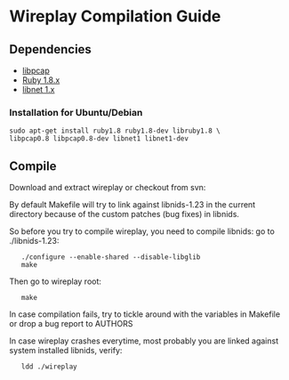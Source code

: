 # Wireplay Compilation Guide #

## Dependencies ##

  * [libpcap](http://www.tcpdump.org)
  * [Ruby 1.8.x](http://www.ruby-lang.org)
  * [libnet 1.x](http://??)

### Installation for Ubuntu/Debian ###

```
sudo apt-get install ruby1.8 ruby1.8-dev libruby1.8 \ 
libpcap0.8 libpcap0.8-dev libnet1 libnet1-dev
```

## Compile ##

Download and extract wireplay or checkout from svn:

By default Makefile will try to link against libnids-1.23 in the current directory because of the custom patches (bug fixes) in libnids.

So before you try to compile wireplay, you need to compile libnids: go to ./libnids-1.23:
```
   ./configure --enable-shared --disable-libglib
   make
```

Then go to wireplay root:
```
   make
```

In case compilation fails, try to tickle around with the variables in Makefile
or drop a bug report to AUTHORS

In case wireplay crashes everytime, most probably you are linked against system installed libnids, verify:
```
   ldd ./wireplay
```